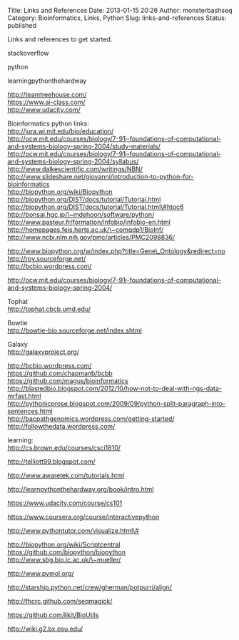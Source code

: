 Title: Links and References
Date: 2013-01-15 20:26
Author: monsterbashseq
Category: Bioinformatics, Links, Python
Slug: links-and-references
Status: published

Links and references to get started.

stackoverflow

python

learningpythonthehardway

http://teamtreehouse.com/  
https://www.ai-class.com/  
http://www.udacity.com/

Bioinformatics python links:  
http://jura.wi.mit.edu/bio/education/  
http://ocw.mit.edu/courses/biology/7-91j-foundations-of-computational-and-systems-biology-spring-2004/study-materials/  
http://ocw.mit.edu/courses/biology/7-91j-foundations-of-computational-and-systems-biology-spring-2004/syllabus/  
http://www.dalkescientific.com/writings/NBN/  
http://www.slideshare.net/giovanni/introduction-to-python-for-bioinformatics  
http://biopython.org/wiki/Biopython  
http://biopython.org/DIST/docs/tutorial/Tutorial.html  
http://biopython.org/DIST/docs/tutorial/Tutorial.html\#htoc6  
http://bonsai.hgc.jp/\~mdehoon/software/python/  
http://www.pasteur.fr/formation/infobio/infobio-en.html  
http://homepages.feis.herts.ac.uk/\~comqdp1/BioInf/  
http://www.ncbi.nlm.nih.gov/pmc/articles/PMC2098836/

http://www.biopython.org/w/index.php?title=Gene\_Ontology&redirect=no  
http://rpy.sourceforge.net/  
http://bcbio.wordpress.com/

http://ocw.mit.edu/courses/biology/7-91j-foundations-of-computational-and-systems-biology-spring-2004/

Tophat  
http://tophat.cbcb.umd.edu/

Bowtie  
http://bowtie-bio.sourceforge.net/index.shtml

Galaxy  
http://galaxyproject.org/

http://bcbio.wordpress.com/  
https://github.com/chapmanb/bcbb  
https://github.com/magus/bioinformatics  
http://blastedbio.blogspot.com/2012/10/how-not-to-deal-with-ngs-data-mrfast.html  
http://pythonicprose.blogspot.com/2009/09/python-split-paragraph-into-sentences.html  
http://bacpathgenomics.wordpress.com/getting-started/  
http://followthedata.wordpress.com/

learning:  
http://cs.brown.edu/courses/csci1810/

http://telliott99.blogspot.com/

http://www.awaretek.com/tutorials.html

http://learnpythonthehardway.org/book/intro.html

https://www.udacity.com/course/cs101

https://www.coursera.org/course/interactivepython

http://www.pythontutor.com/visualize.html\#

http://biopython.org/wiki/Scriptcentral  
https://github.com/biopython/biopython  
http://www.sbg.bio.ic.ac.uk/\~mueller/

http://www.pymol.org/

http://starship.python.net/crew/gherman/potpurri/align/

http://fhcrc.github.com/seqmagick/

https://github.com/likit/BioUtils

http://wiki.g2.bx.psu.edu/
